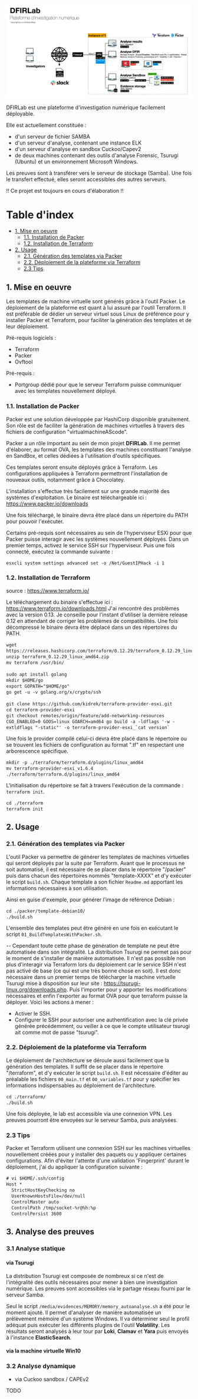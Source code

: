 ![](./DFIRLab.png)


DFIRLab est une plateforme d'investigation numérique facilement déployable.

Elle est actuellement constituée :
* d'un serveur de fichier SAMBA
* d'un serveur d'analyse, contenant une instance ELK
* d'un serveur d'analyse en sandbox Cuckoo/Capev2
* de deux machines contenant des outils d'analyse Forensic, Tsurugi (Ubuntu) et un environnement Microsoft Windows.

Les preuves sont à transférer vers le serveur de stockage (Samba). 
Une fois le transfert effectué, elles seront accessibles des autres serveurs.

!! Ce projet est toujours en cours d'élaboration !! 

# Table d'index

- [1. Mise en oeuvre](#1-mise-en-oeuvre)
  * [1.1. Installation de Packer](#11-installation-de-packer)
  * [1.2. Installation de Terraform](#12-installation-de-terraform)
- [2. Usage](#2-usage)
  * [2.1. Génération des templates via Packer](#21-génération-des-templates-via-packer)
  * [2.2. Déploiement de la plateforme via Terraform](#22-déploiement-de-la-plateforme-via-terraform)
  * [2.3 Tips](#23-tips)

  

## 1. Mise en oeuvre

Les templates de machine virtuelle sont générés grâce à l'outil Packer.
Le déploiement de la plateforme est quant à lui assuré par l'outil Terraform.
Il est préférable de dédier un serveur virtuel sous Linux de préférence pour y installer Packer et Terraform, pour faciliter la génération des templates et de leur déploiement.

Pré-requis logiciels : 
* Terraform
* Packer 
* Ovftool

Pré-requis :
* Portgroup dédié pour que le serveur Terraform puisse communiquer avec les templates nouvellement déployé.

### 1.1. Installation de Packer

Packer est une solution développée par HashiCorp disponible gratuitement.
Son rôle est de faciliter la génération de machines virtuelles à travers des fichiers de configuration "virtualmachineAScode".

Packer a un rôle important au sein de mon projet **DFIRLab**.
Il me permet d'élaborer, au format OVA, les templates des machines constituant l'analyse en SandBox, et celles dédiées à l'utilisation d'outils spécifiques.

Ces templates seront ensuite déployés grâce à Terraform.
Les configurations appliquées à Terraform permettront l'installation de nouveaux outils, notamment grâce à Chocolatey.

L'installation s'effectue très facilement sur une grande majorité des systèmes d'exploitation.
Le binaire est téléchargeable ici : https://www.packer.io/downloads

Une fois téléchargé, le binaire devra être placé dans un répertoire du PATH pour pouvoir l'exécuter.

Certains pré-requis sont nécessaires au sein de l'hyperviseur ESXi pour que Packer puisse interagir avec les systèmes nouvellement déployés.
Dans un premier temps, activez le service SSH sur l'hyperviseur. Puis une fois connecté, exécutez la commande suivante :

```
esxcli system settings advanced set -o /Net/GuestIPHack -i 1
```



### 1.2. Installation de Terraform 

source : https://www.terraform.io/

Le téléchargement du binaire s'effectue ici : https://www.terraform.io/downloads.html 
J'ai rencontré des problèmes avec la version 0.13. Je conseille pour l'instant d'utiliser la dernière release 0.12 en attendant de corriger les problèmes de compatibilités.
Une fois décompressé le binaire devra être déplacé dans un des répertoires du PATH.


``` 
wget https://releases.hashicorp.com/terraform/0.12.29/terraform_0.12.29_linux_amd64.zip
unzip terraform_0.12.29_linux_amd64.zip
mv terraform /usr/bin/

sudo apt install golang
mkdir $HOME/go
export GOPATH="$HOME/go"
go get -u -v golang.org/x/crypto/ssh

git clone https://github.com/kidrek/terraform-provider-esxi.git
cd terraform-provider-esxi
git checkout remotes/origin/feature/add-networking-resources
CGO_ENABLED=0 GOOS=linux GOARCH=amd64 go build -a -ldflags '-w -extldflags "-static"' -o terraform-provider-esxi_`cat version`
``` 

Une fois le provider compilé celui-ci devra être placé dans le répertoire ou se trouvent les fichiers de configuration au format ".tf" en respectant une arborescence spécifique.

```
mkdir -p ./terraform/terraform.d/plugins/linux_amd64
mv terraform-provider-esxi_v1.6.4 ./terraform/terraform.d/plugins/linux_amd64
```

L'initialisation du répertoire se fait à travers l'exécution de la commande : ```terraform init```.

```
cd ./terraform
terraform init
```


## 2. Usage

### 2.1. Génération des templates via Packer

L'outil Packer va permettre de générer les templates de machines virtuelles qui seront déployés par la suite par Terraform.
Avant que le processus ne soit automatisé, il est nécessaire de se placer dans le répertoire "/packer" puis dans chacun des répertoires nommés "template-XXXX" et d'y exécuter le script ```build.sh```. 
Chaque template a son fichier ```Readme.md``` apportant les informations nécessaires à son utilisation.

Ainsi en guise d'exemple, pour générer l'image de référence Debian :

```
cd ./packer/template-debian10/
./build.sh
```

L'ensemble des templates peut être généré en une fois en exécutant le script ```01_BuildTemplatesWithPacker.sh```. 


--
Cependant toute cette phase de génération de template ne peut être automatisée dans son intégralité.
La distribution Tsurugi ne permet pas pour le moment de s'installer de manière automatisée. Il n'est pas possible non plus d'interagir via Terraform lors du déploiement car le service SSH n'est pas activé de base (ce qui est une très bonne chose en soit).
Il est donc nécessaire dans un premier temps de télécharger la machine virtuelle Tsurugi mise à disposition sur leur site : https://tsurugi-linux.org/downloads.php.
Puis l'importer pour y apporter les modifications nécessaires et enfin l'exporter au format OVA pour que terraform puisse la déployer. 
Voici les actions à mener : 

* Activer le SSH.
* Configurer le SSH pour autoriser une authentification avec la clé privée générée précédemment, ou veiller à ce que le compte utilisateur tsurugi ait comme mot de passe "tsurugi".


### 2.2. Déploiement de la plateforme via Terraform

Le déploiement de l'architecture se déroule aussi facilement que la génération des templates. Il suffit de se placer dans le répertoire "/terraform", et d'y exécuter le script ```build.sh```.
Il est nécessaire d'éditer au préalable les fichiers ```00_main.tf``` et ```00_variables.tf``` pour y spécifier les informations indispensables au déploiement de l'architecture.

```
cd ./terraform/
./build.sh
```

Une fois déployée, le lab est accessible via une connexion VPN. 
Les preuves pourront être envoyées sur le serveur Samba, puis analysées.

### 2.3 Tips

Packer et Terraform utilisent une connexion SSH sur les machines virtuelles nouvellement créées pour y installer des paquets ou y appliquer certaines configurations. Afin d'éviter l'attente d'une validation 'Fingerprint' durant le déploiement, j'ai du appliquer la configuration suivante :

```
# vi $HOME/.ssh/config 
Host *
  StrictHostKeyChecking no
  UserKnownHostsFile=/dev/null
  ControlMaster auto
  ControlPath /tmp/socket-%r@%h:%p
  ControlPersist 3600
```


## 3. Analyse des preuves

### 3.1 Analyse statique
#### via Tsurugi
La distribution Tsurugi est composée de nombreux si ce n'est de l'intégralité des outils nécessaires pour mener à bien une investigation numérique.
Les preuves sont accessibles via le partage réseau fourni par le serveur Samba.

Seul le script ```/media/evidences/MEMORY/memory_autoanalyse.sh``` a été pour le moment ajouté. Il permet d'analyser de manière automatisée un prélèvement mémoire d'un système Windows. 
Il va déterminer seul le profil adéquat puis exécuter les différents plugins de l'outil **Volatility**. Les résultats seront analysés à leur tour par **Loki**, **Clamav** et **Yara** puis envoyés à l'instance **ElasticSearch**.


#### via la machine virtuelle Win10


### 3.2 Analyse dynamique
* via Cuckoo sandbox / CAPEv2

TODO

